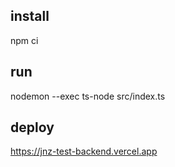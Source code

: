 ## install

npm ci

## run

nodemon --exec ts-node src/index.ts

## deploy

https://jnz-test-backend.vercel.app

